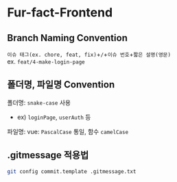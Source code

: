 # Fur-fact-Frontend

## Branch Naming Convention

`이슈 태그(ex. chore, feat, fix)`+`/`+`이슈 번호`+`짧은 설명(영문)` \
ex. `feat/4-make-login-page`

## 폴더명, 파일명 Convention

폴더명: `snake-case` 사용

- ex) `loginPage`, `userAuth` 등

파일명: vue: `PascalCase` 통일, 함수 `camelCase`

## .gitmessage 적용법

```bash
git config commit.template .gitmessage.txt
```
